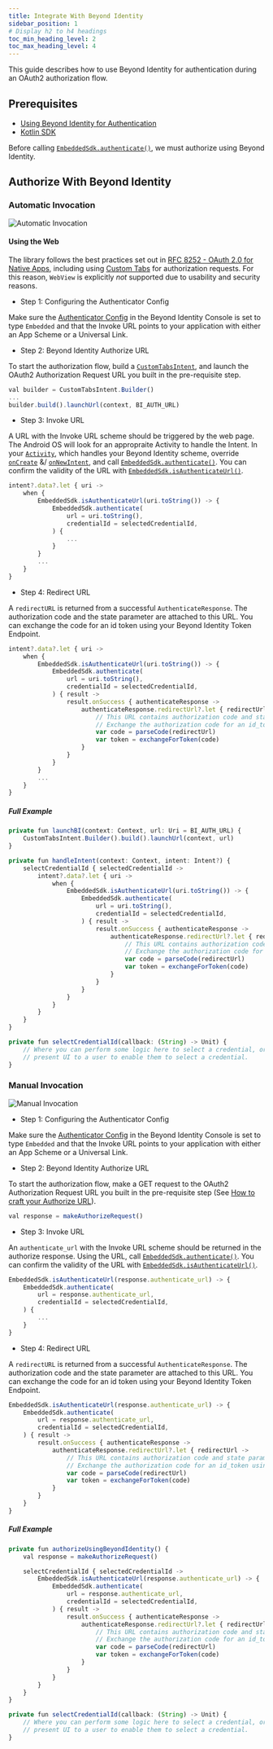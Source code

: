 ```yaml
---
title: Integrate With Beyond Identity
sidebar_position: 1
# Display h2 to h4 headings
toc_min_heading_level: 2
toc_max_heading_level: 4
---
```


This guide describes how to use Beyond Identity for authentication during an OAuth2 authorization flow.

## Prerequisites

 - [Using Beyond Identity for Authentication](../../using-bi-for-auth)
 - [Kotlin SDK](overview)

Before calling [`EmbeddedSdk.authenticate()`](overview#authentication), we must authorize using Beyond Identity.

## Authorize With Beyond Identity

### Automatic Invocation

![Automatic Invocation](../screenshots/Invocation-Type-Automatic.png)

#### Using the Web

The library follows the best practices set out in [RFC 8252 - OAuth 2.0 for Native Apps](https://tools.ietf.org/html/rfc8252), including using [Custom Tabs](https://developer.chrome.com/multidevice/android/customtabs) for authorization requests. For this reason, `WebView` is explicitly *not* supported due to usability and security reasons.

 - Step 1: Configuring the Authenticator Config

Make sure the [Authenticator Config](/docs/v1/platform-overview/authenticator-config#embedded) in the Beyond Identity Console is set to type `Embedded` and that the Invoke URL points to your application with either an App Scheme or a Universal Link.

 - Step 2: Beyond Identity Authorize URL

To start the authorization flow, build a [`CustomTabsIntent`](https://developer.android.com/reference/androidx/browser/customtabs/CustomTabsIntent), and launch the OAuth2 Authorization Request URL you built in the pre-requisite step.

```javascript
val builder = CustomTabsIntent.Builder()
...
builder.build().launchUrl(context, BI_AUTH_URL)
```

 - Step 3: Invoke URL

A URL with the Invoke URL scheme should be triggered by the web page. The Android OS will look for an appropraite Activity to handle the Intent. In your [`Activity`](https://developer.android.com/reference/android/app/Activity), which handles your Beyond Identity scheme, override [`onCreate`](https://developer.android.com/reference/android/app/Activity#onCreate(android.os.Bundle)) &/ [`onNewIntent`](https://developer.android.com/reference/android/app/Activity#onNewIntent(android.content.Intent)), and call [`EmbeddedSdk.authenticate()`](overview#authentication). You can confirm the validity of the URL with [`EmbeddedSdk.isAuthenticateUrl()`](overview#authenticate-url-validation).

```javascript
intent?.data?.let { uri ->
    when {
        EmbeddedSdk.isAuthenticateUrl(uri.toString()) -> {
            EmbeddedSdk.authenticate(
                url = uri.toString(),
                credentialId = selectedCredentialId,
            ) {
                ...
            }
        }
        ...
    }
}
```

 - Step 4: Redirect URL

A `redirectURL` is returned from a successful `AuthenticateResponse`. The authorization code and the state parameter are attached to this URL. You can exchange the code for an id token using your Beyond Identity Token Endpoint.

```javascript
intent?.data?.let { uri ->
    when {
        EmbeddedSdk.isAuthenticateUrl(uri.toString()) -> {
            EmbeddedSdk.authenticate(
                url = uri.toString(),
                credentialId = selectedCredentialId,
            ) { result ->
                result.onSuccess { authenticateResponse ->
                    authenticateResponse.redirectUrl?.let { redirectUrl ->
                        // This URL contains authorization code and state parameters
                        // Exchange the authorization code for an id_token using Beyond Identity's token endpoint.
                        var code = parseCode(redirectUrl)
                        var token = exchangeForToken(code)
                    }
                }
            }
        }
        ...
    }
}
```

##### Full Example

```javascript
private fun launchBI(context: Context, url: Uri = BI_AUTH_URL) {
    CustomTabsIntent.Builder().build().launchUrl(context, url)
}

private fun handleIntent(context: Context, intent: Intent?) {
    selectCredentialId { selectedCredentialId ->
        intent?.data?.let { uri ->
            when {
                EmbeddedSdk.isAuthenticateUrl(uri.toString()) -> {
                    EmbeddedSdk.authenticate(
                        url = uri.toString(),
                        credentialId = selectedCredentialId,
                    ) { result ->
                        result.onSuccess { authenticateResponse ->
                            authenticateResponse.redirectUrl?.let { redirectUrl ->
                                // This URL contains authorization code and state parameters
                                // Exchange the authorization code for an id_token using Beyond Identity's token endpoint.
                                var code = parseCode(redirectUrl)
                                var token = exchangeForToken(code)
                            }
                        }
                    }
                }
            }
        }
    }
}

private fun selectCredentialId(callback: (String) -> Unit) {
    // Where you can perform some logic here to select a credential, or
    // present UI to a user to enable them to select a credential.
}
```

### Manual Invocation

![Manual Invocation](../screenshots/Invocation-Type-Manual.png)

 - Step 1: Configuring the Authenticator Config

Make sure the [Authenticator Config](/docs/v1/platform-overview/authenticator-config#embedded) in the Beyond Identity Console is set to type `Embedded` and that the Invoke URL points to your application with either an App Scheme or a Universal Link.

 - Step 2: Beyond Identity Authorize URL

To start the authorization flow, make a GET request to the OAuth2 Authorization Request URL you built in the pre-requisite step (See [How to craft your Authorize URL](/docs/v1/using-bi-for-auth#how-to-craft-your-authorize-url)).

```javascript
val response = makeAuthorizeRequest()
```

 - Step 3: Invoke URL

An `authenticate_url` with the Invoke URL scheme should be returned in the authorize response. Using the URL, call [`EmbeddedSdk.authenticate()`](overview#authentication). You can confirm the validity of the URL with [`EmbeddedSdk.isAuthenticateUrl()`](overview#authenticate-url-validation).

```javascript
EmbeddedSdk.isAuthenticateUrl(response.authenticate_url) -> {
    EmbeddedSdk.authenticate(
        url = response.authenticate_url,
        credentialId = selectedCredentialId,
    ) {
        ...
    }
}
```

 - Step 4: Redirect URL

A `redirectURL` is returned from a successful `AuthenticateResponse`. The authorization code and the state parameter are attached to this URL. You can exchange the code for an id token using your Beyond Identity Token Endpoint.

```javascript
EmbeddedSdk.isAuthenticateUrl(response.authenticate_url) -> {
    EmbeddedSdk.authenticate(
        url = response.authenticate_url,
        credentialId = selectedCredentialId,
    ) { result ->
        result.onSuccess { authenticateResponse ->
            authenticateResponse.redirectUrl?.let { redirectUrl ->
                // This URL contains authorization code and state parameters
                // Exchange the authorization code for an id_token using Beyond Identity's token endpoint.
                var code = parseCode(redirectUrl)
                var token = exchangeForToken(code)
            }
        }
    }
}
```

##### Full Example

```javascript
private fun authorizeUsingBeyondIdentity() {
    val response = makeAuthorizeRequest()

    selectCredentialId { selectedCredentialId ->
        EmbeddedSdk.isAuthenticateUrl(response.authenticate_url) -> {
            EmbeddedSdk.authenticate(
                url = response.authenticate_url,
                credentialId = selectedCredentialId,
            ) { result ->
                result.onSuccess { authenticateResponse ->
                    authenticateResponse.redirectUrl?.let { redirectUrl ->
                        // This URL contains authorization code and state parameters
                        // Exchange the authorization code for an id_token using Beyond Identity's token endpoint.
                        var code = parseCode(redirectUrl)
                        var token = exchangeForToken(code)
                    }
                }
            }
        }
    }
}

private fun selectCredentialId(callback: (String) -> Unit) {
    // Where you can perform some logic here to select a credential, or
    // present UI to a user to enable them to select a credential.
}
```
